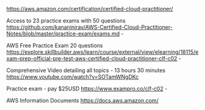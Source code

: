 https://aws.amazon.com/certification/certified-cloud-practitioner/ 

Access to 23 practice exams with 50 questions
https://github.com/kananinirav/AWS-Certified-Cloud-Practitioner-Notes/blob/master/practice-exam/exams.md - 

AWS Free Practice Exam 20 questions
https://explore.skillbuilder.aws/learn/course/external/view/elearning/18115/exam-prep-official-pre-test-aws-certified-cloud-practitioner-clf-c02 - 

Comprehensive Video detailing all topics - 13 hours 30 minutes 
https://www.youtube.com/watch?v=SOTamWNgDKc 

Practice exam - pay $25USD
https://www.exampro.co/clf-c02 - 

AWS Information Documents
https://docs.aws.amazon.com/ 
